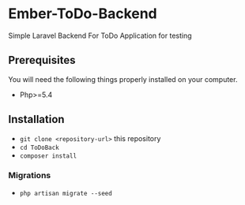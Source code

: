 # Ember-ToDo-Backend
Simple Laravel Backend For ToDo Application for testing

## Prerequisites

You will need the following things properly installed on your computer.

* Php>=5.4

## Installation

* `git clone <repository-url>` this repository
* `cd ToDoBack`
* `composer install`

### Migrations

* `php artisan migrate --seed`
